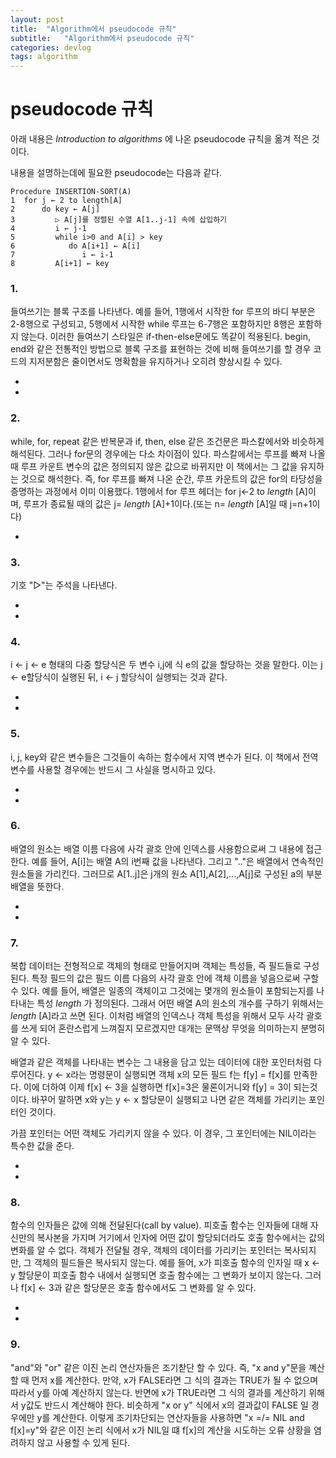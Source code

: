 ```yaml
---
layout: post
title:  "Algorithm에서 pseudocode 규칙"
subtitle:   "Algorithm에서 pseudocode 규칙"
categories: devlog
tags: algorithm
---
```


# pseudocode 규칙

아래 내용은 _Introduction to algorithms_ 에 나온 pseudocode 규칙을 옮겨 적은 것이다.

내용을 설명하는데에 필요한 pseudocode는 다음과 같다.
```
Procedure INSERTION-SORT(A)
1  for j ← 2 to length[A]
2      do key ← A[j]
3         ▷ A[j]를 정렬된 수열 A[1..j-1] 속에 삽입하기
4         i ← j-1
5         while i>0 and A[i] > key
6            do A[i+1] ← A[i]
7               i ← i-1
8         A[i+1] ← key
```


### 1. 
들여쓰기는 블록 구조를 나타낸다. 예를 들어, 1행에서 시작한 for 루프의 바디 부분은 2-8행으로 구성되고, 5행에서 시작한 while 루프는 6-7행은 포함하지만 8행은 포함하지 않는다. 이러한 들여쓰기 스타일은 if-then-else문에도 똑같이 적용된다. begin, end와 같은 전통적인 방법으로 블록 구조를 표현하는 것에 비해 들여쓰기를 할 경우 코드의 지저분함은 줄이면서도 명확함을 유지하거나 오히려 향상시킬 수 있다.  


-

-


### 2. 
while, for, repeat 같은 반복문과 if, then, else 같은 조건문은 파스칼에서와 비슷하게 해석된다. 그러나 for문의 경우에는 다소 차이점이 있다. 파스칼에서는 루프를 빠져 나올 때 루프 카운트 변수의 값은 정의되지 않은 값으로 바뀌지만 이 책에서는 그 값을 유지하는 것으로 해석한다. 즉, for 루프를 빠져 나온 순간, 루프 카운트의 값은 for의 타당성을 증명하는 과정에서 이미 이용했다. 1행에서 for 루프 헤더는 for j←2 to _length_ [A]이며, 루프가 종료될 때의 값은 j= _length_ [A]+1이다.(또는 n= _length_ [A]일 때 j=n+1이다)  

-
### 3. 
기호 "▷"는 주석을 나타낸다.  

-

-

### 4. 
i ← j ← e 형태의 다중 할당식은 두 변수 i,j에 식 e의 값을 할당하는 것을 말한다. 이는 j ← e할당식이 실행된 뒤, i ← j 할당식이 실행되는 것과 같다.  

-

-

### 5. 
i, j, key와 같은 변수들은 그것들이 속하는 함수에서 지역 변수가 된다. 이 책에서 전역 변수를 사용할 경우에는 반드시 그 사실을 명시하고 있다.

-

-
### 6. 
배열의 원소는 배열 이름 다음에 사각 괄호 안에 인덱스를 사용함으로써 그 내용에 접근한다. 예를 들어, A[i]는 배열 A의 i번째 값을 나타낸다. 그리고 ".."은 배열에서 연속적인 원소들을 가리킨다. 그러므로 A[1..j]은 j개의 원소 A[1],A[2],...,A[j]로 구성된 a의 부분 배열을 뜻한다.

-

-

### 7. 
복합 데이터는 전형적으로 객체의 형태로 만들어지며 객체는 특성들, 즉 필드들로 구성된다. 특정 필드의 값은 필드 이름 다음의 사각 괄호 안에 객체 이름을 넣음으로써 구할 수 있다. 예를 들어, 배열은 일종의 객체이고 그것에는 몇개의 원소들이 포함되는지를 나타내는 특성 _length_ 가 정의된다. 그래서 어떤 배열 A의 원소의 개수를 구하기 위해서는 _length_ [A]라고 쓰면 된다. 이처럼 배열의 인덱스나 객체 특성을 위해서 모두 사각 괄호를 쓰게 되어 혼란스럽게 느껴질지 모르겠지만 대개는 문맥상 무엇을 의미하는지 분명히 알 수 있다.

배열과 같은 객체를 나타내는 변수는 그 내용을 담고 있는 데이터에 대한 포인터처럼 다루어진다. y ← x라는 명령문이 실행되면 객체 x의 모든 필드 f는 f[y] = f[x]를 만족한다. 이에 더하여 이제 f[x] ← 3을 실행하면 f[x]=3은 물론이거니와 f[y] = 3이 되는것이다. 바꾸어 말하면 x와 y는 y ← x 할당문이 실행되고 나면 같은 객체를 가리키는 포인터인 것이다.

가끔 포인터는 어떤 객체도 가리키지 않을 수 있다. 이 경우, 그 포인터에는 NIL이라는 특수한 값을 준다.  


-


-
### 8. 
함수의 인자들은 값에 의해 전달된다(call by value). 피호출 함수는 인자들에 대해 자신만의 복사본을 가지며 거기에서 인자에 어떤 값이 할당되더라도 호출 함수에서는 값의 변화를 알 수 없다. 객체가 전달될 경우, 객체의 데이터를 가리키는 포인터는 복사되지만, 그 객체의 필드들은 복사되지 않는다. 예를 들어, x가 피호출 함수의 인자일 때 x ← y 할당문이 피호출 함수 내에서 실행되면 호출 함수에는 그 변화가 보이지 않는다. 그러나 f[x] ← 3과 같은 할당문은 호출 함수에서도 그 변화를 알 수 있다.

-

-

### 9. 
"and"와 "or" 같은 이진 논리 연산자들은 조기찯단 할 수 있다. 즉, "x and y"문을 꼐산할 때 먼저 x를 계산한다. 만약, x가 FALSE라면 그 식의 결과는 TRUE가 될 수 없으며 따라서 y를 아예 계산하지 않는다. 반면에 x가 TRUE라면 그 식의 결과를 계산하기 위해서 y값도 반드시 계산해야 한다. 비슷하게 "x or y" 식에서 x의 결과값이 FALSE 일 경우에만 y를 계산한다. 이렇게 조기차단되는 연산자들을 사용하면 "x =/= NIL and f[x]=y"와 같은 이진 논리 식에서 x가 NIL일 떄 f[x]의 계산을 시도하는 오류 상황을 염려하지 않고 사용할 수 있게 된다.